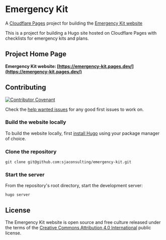 Emergency Kit
=============
A [Cloudflare Pages](https://developers.cloudflare.com/pages/) project for building the [Emergency Kit website](https://emergency-kit.pages.dev/)

This is a project for building a Hugo site hosted on Cloudflare Pages with checklists for emergency kits and plans.

## Project Home Page

**Emergency Kit website: [https://emergency-kit.pages.dev/](https://emergency-kit.pages.dev/)**

## Contributing

[![Contributor Covenant](https://img.shields.io/badge/Contributor%20Covenant-v2.0%20adopted-ff69b4.svg)](CODE_OF_CONDUCT.md) 

Check the [help wanted issues](https://github.com/sjaconsulting/emergency-kit/contribute)
for any good first issues to work on.

### Build the website locally
To build the website locally, first [install Hugo](https://gohugo.io/getting-started/installing/)
using your package manager of choice.

### Clone the repository

```
git clone git@github.com:sjaconsulting/emergency-kit.git
```

### Start the server
From the repository's root directory, start the development server:
```
hugo server
```

## License

The Emergency Kit website is open source and free culture released under the terms of the 
[Creative Commons Attribution 4.0 International](LICENSE.md) public license.
